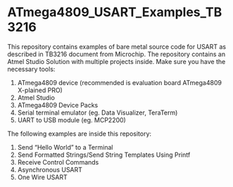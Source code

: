 ATmega4809_USART_Examples_TB3216
===

This repository contains examples of bare metal source code for USART as described in TB3216 document from Microchip.
The repository contains an Atmel Studio Solution with multiple projects inside. Make sure you have the necessary tools:
1. ATmega4809 device (recommended is evaluation board ATmega4809 X-plained PRO)
2. Atmel Studio
3. ATmega4809 Device Packs
4. Serial terminal emulator (eg. Data Visualizer, TeraTerm)
5. UART to USB module (eg. MCP2200)

The following examples are inside this repository:
1. Send “Hello World” to a Terminal
2. Send Formatted Strings/Send String Templates Using Printf
3. Receive Control Commands
4. Asynchronous USART
5. One Wire USART
